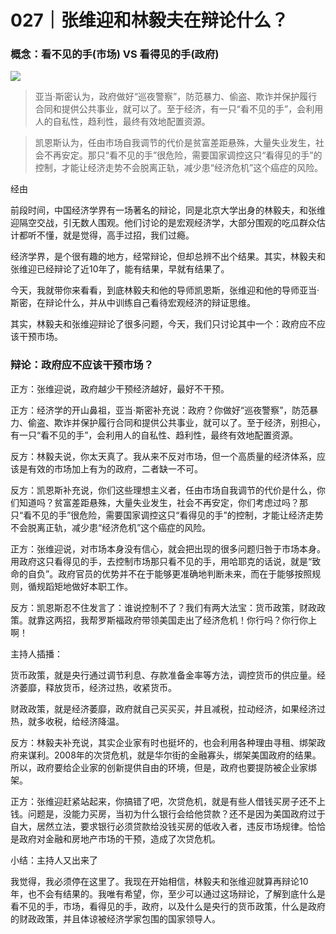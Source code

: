 # 027｜张维迎和林毅夫在辩论什么？

### 概念：看不见的手(市场) VS 看得见的手(政府)

![](../img/9133a4efa2e19598f4a00b512afe6e64.jpg)

> 亚当·斯密认为，政府做好“巡夜警察”，防范暴力、偷盗、欺诈并保护履行合同和提供公共事业，就可以了。至于经济，有一只“看不见的手”，会利用人的自私性，趋利性，最终有效地配置资源。

> 凯恩斯认为，任由市场自我调节的代价是贫富差距悬殊，大量失业发生，社会不再安定。那只“看不见的手”很危险，需要国家调控这只“看得见的手”的控制，才能让经济走势不会脱离正轨，减少患“经济危机”这个癌症的风险。

经由

前段时间，中国经济学界有一场著名的辩论，同是北京大学出身的林毅夫，和张维迎隔空交战，引无数人围观。他们讨论的是宏观经济学，大部分围观的吃瓜群众估计都听不懂，就是觉得，高手过招，我们过瘾。

经济学界，是个很有趣的地方，经常辩论，但却总辨不出个结果。其实，林毅夫和张维迎已经辩论了近10年了，能有结果，早就有结果了。

今天，我就带你来看看，到底林毅夫和他的导师凯恩斯，张维迎和他的导师亚当·斯密，在辩论什么，并从中训练自己看待宏观经济的辩证思维。

其实，林毅夫和张维迎辩论了很多问题，今天，我们只讨论其中一个：政府应不应该干预市场。

### 辩论：政府应不应该干预市场？

正方：张维迎说，政府越少干预经济越好，最好不干预。

正方：经济学的开山鼻祖，亚当·斯密补充说：政府？你做好“巡夜警察”，防范暴力、偷盗、欺诈并保护履行合同和提供公共事业，就可以了。至于经济，别担心，有一只“看不见的手”，会利用人的自私性、趋利性，最终有效地配置资源。

反方：林毅夫说，你太天真了。我从来不反对市场，但一个高质量的经济体系，应该是有效的市场加上有为的政府，二者缺一不可。

反方：凯恩斯补充说，你们这些理想主义者，任由市场自我调节的代价是什么，你们知道吗？贫富差距悬殊，大量失业发生，社会不再安定，你们考虑过吗？那只“看不见的手”很危险，需要国家调控这只“看得见的手”的控制，才能让经济走势不会脱离正轨，减少患“经济危机”这个癌症的风险。

正方：张维迎说，对市场本身没有信心，就会把出现的很多问题归咎于市场本身。用政府这只看得见的手，去控制市场那只看不见的手，用哈耶克的话说，就是“致命的自负”。政府官员的优势并不在于能够更准确地判断未来，而在于能够按照规则，循规蹈矩地做好本职工作。

反方：凯恩斯忍不住发言了：谁说控制不了？我们有两大法宝：货币政策，财政政策。就靠这两招，我帮罗斯福政府带领美国走出了经济危机！你行吗？你行你上啊！

主持人插播：

货币政策，就是央行通过调节利息、存款准备金率等方法，调控货币的供应量。经济萎靡，释放货币，经济过热，收紧货币。

财政政策，就是经济萎靡，政府就自己买买买，并且减税，拉动经济，如果经济过热，就多收税，给经济降温。

反方：林毅夫补充说，其实企业家有时也挺坏的，也会利用各种理由寻租、绑架政府来谋利。2008年的次贷危机，就是华尔街的金融寡头，绑架美国政府的结果。所以，政府要给企业家的创新提供自由的环境，但是，政府也要提防被企业家绑架。

正方：张维迎赶紧站起来，你搞错了吧，次贷危机，就是有些人借钱买房子还不上钱。问题是，没能力买房，当初为什么银行会给他贷款？还不是因为美国政府过于自大，居然立法，要求银行必须贷款给没钱买房的低收入者，违反市场规律。恰恰是政府对金融和房地产市场的干预，造成了次贷危机。

小结：主持人又出来了

我觉得，我必须停在这里了。我现在开始相信，林毅夫和张维迎就算再辩论10年，也不会有结果的。我唯有希望，你，至少可以通过这场辩论，了解到底什么是看不见的手，市场，看得见的手，政府，以及什么是央行的货币政策，什么是政府的财政政策，并且体谅被经济学家包围的国家领导人。